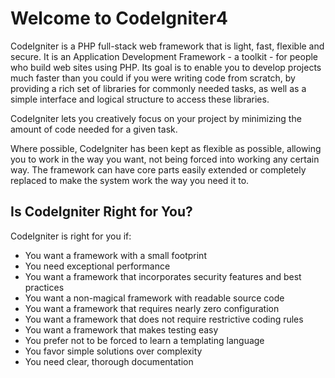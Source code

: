 # Welcome to CodeIgniter4

CodeIgniter is a PHP full-stack web framework that is light, fast, flexible and secure. It is an Application Development Framework - a toolkit - for people who build web sites using PHP. Its goal is to enable you to develop projects much faster than you could if you were writing code from scratch, by providing a rich set of libraries for commonly needed tasks, as well as a simple interface and logical structure to access these libraries.

CodeIgniter lets you creatively focus on your project by minimizing the amount of code needed for a given task.

Where possible, CodeIgniter has been kept as flexible as possible, allowing you to work in the way you want, not being forced into working any certain way. The framework can have core parts easily extended or completely replaced to make the system work the way you need it to.

## Is CodeIgniter Right for You?

CodeIgniter is right for you if:

- You want a framework with a small footprint
- You need exceptional performance
- You want a framework that incorporates security features and best practices
- You want a non-magical framework with readable source code
- You want a framework that requires nearly zero configuration
- You want a framework that does not require restrictive coding rules
- You want a framework that makes testing easy
- You prefer not to be forced to learn a templating language
- You favor simple solutions over complexity
- You need clear, thorough documentation